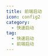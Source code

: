 ```yaml
---
title: 前端启动
icon: config2
category:
  - 快速启动
tag:
  - 快速启动
  - 前端启动
---
```


<!-- @include: ../前端启动.snippet.md -->
